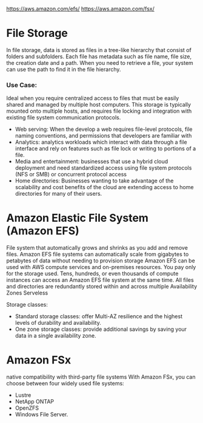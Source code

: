 https://aws.amazon.com/efs/
https://aws.amazon.com/fsx/

# File Storage
In file storage, data is stored as files in a tree-like hierarchy that consist of folders and subfolders. 
Each file has metadata such as file name, file size, the creation date and a path. 
When you need to retrieve a file, your system can use the path to find it in the file hierarchy.

### Use Case:
Ideal when you require centralized access to files that must be easily shared and managed by multiple host computers.
This storage is typically mounted onto multiple hosts, and requires file locking and integration with existing file system communication protocols.

- Web serving: When the develop a web requires file-level protocols, file naming conventions, and permissions that developers are familiar with
- Analytics: analytics workloads which interact with data through a file interface and rely on features such as file lock or writing to portions of a file.
- Media and entertainment: businesses that use a hybrid cloud deployment and need standardized access using file system protocols (NFS or SMB) or concurrent protocol access
- Home directories: Businesses wanting to take advantage of the scalability and cost benefits of the cloud are extending access to home directories for many of their users.

# Amazon Elastic File System (Amazon EFS)
File system that automatically grows and shrinks as you add and remove files. Amazon EFS file systems can automatically scale from gigabytes to petabytes of data without needing to provision storage
Amazon EFS can be used with AWS compute services and on-premises resources.
You pay only for the storage used.
Tens, hundreds, or even thousands of compute instances can access an Amazon EFS file system at the same time.
All files and directories are redundantly stored within and across multiple Availability Zones
Serveless

Storage classes:
- Standard storage classes: offer Multi-AZ resilience and the highest levels of durability and availability.
- One zone storage classes: provide additional savings by saving your data in a single availability zone.

# Amazon FSx
native compatibility with third-party file systems
With Amazon FSx, you can choose between four widely used file systems: 
- Lustre
- NetApp ONTAP
- OpenZFS
- Windows File Server.